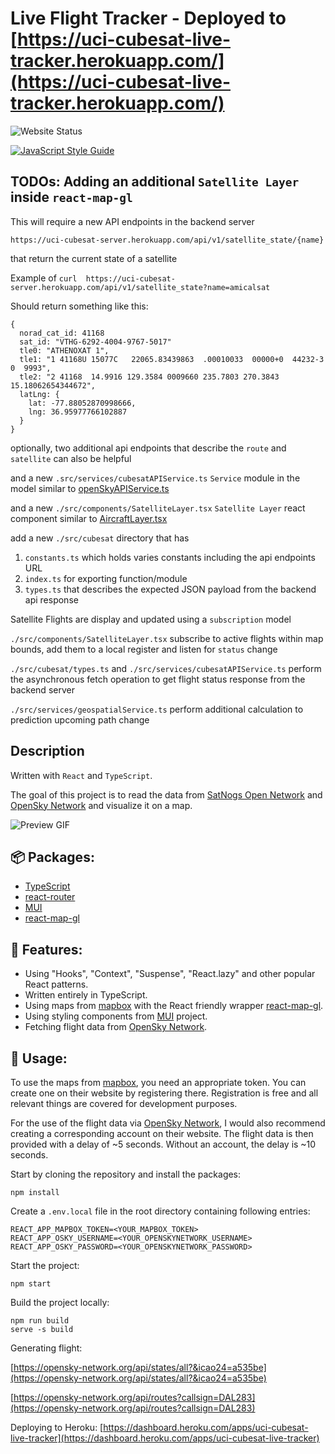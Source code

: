 # Live Flight Tracker - Deployed to [https://uci-cubesat-live-tracker.herokuapp.com/](https://uci-cubesat-live-tracker.herokuapp.com/)

![[Website Status](https://uci-cubesat-live-tracker.herokuapp.com)](https://img.shields.io/website?down_color=lighgrey&down_message=offline&up_color=blue&up_message=online&url=https%3A%2F%2Fuci-cubesat-live-tracker.herokuapp.com%2F)

[![JavaScript Style Guide](https://img.shields.io/badge/code_style-standard-brightgreen.svg)](https://standardjs.com)

## TODOs: Adding an additional `Satellite Layer` inside `react-map-gl`
This will require a new API endpoints in the backend server

`https://uci-cubesat-server.herokuapp.com/api/v1/satellite_state/{name}`

that return the current state of a satellite

Example of `curl 
https://uci-cubesat-server.herokuapp.com/api/v1/satellite_state?name=amicalsat`

Should return something like this:

```
{
  norad_cat_id: 41168
  sat_id: "VTHG-6292-4004-9767-5017"
  tle0: "ATHENOXAT 1",
  tle1: "1 41168U 15077C   22065.83439863  .00010033  00000+0  44232-3 0  9993",
  tle2: "2 41168  14.9916 129.3584 0009660 235.7803 270.3843 15.18062654344672",
  latLng: {
    lat: -77.88052870998666,
    lng: 36.95977766102887
  }
}
```

optionally, two additional api endpoints that describe the `route` and `satellite` can also be helpful

and a new `.src/services/cubesatAPIService.ts` `Service` module in the model similar to [openSkyAPIService.ts](https://github.com/UCI-CubeSat/UCI-CubeSat-Live-Tracker/blob/main/src/services/openSkyAPIService.ts)

and a new `./src/components/SatelliteLayer.tsx` `Satellite Layer` react component similar to [AircraftLayer.tsx](https://github.com/UCI-CubeSat/UCI-CubeSat-Live-Tracker/blob/main/src/components/AircraftLayer.tsx)

add a new `./src/cubesat` directory that has 
1. `constants.ts` which holds varies constants including the api endpoints URL
2. `index.ts` for exporting function/module
3. `types.ts` that describes the expected JSON payload from the backend api response

Satellite Flights are display and updated using a `subscription` model

`./src/components/SatelliteLayer.tsx` subscribe to active flights within map bounds, 
add them to a local register and listen for `status` change

`./src/cubesat/types.ts` and `./src/services/cubesatAPIService.ts` perform
the asynchronous fetch operation to get flight status response from the backend server

`./src/services/geospatialService.ts` perform additional calculation to prediction upcoming path change

## Description

Written with `React` and `TypeScript`.

The goal of this project is to read the data from [SatNogs Open Network](https://satnogs.org/) and [OpenSky Network](https://opensky-network.org/) and visualize it on a map.

![Preview GIF](docs/react-flight-tracker_prview.gif)

## 📦 Packages:
- [TypeScript](https://github.com/microsoft/TypeScript)
- [react-router](https://github.com/ReactTraining/react-router)
- [MUI](https://github.com/mui-org)
- [react-map-gl](https://github.com/visgl/react-map-gl)

## 🔮 Features:
- Using "Hooks", "Context", "Suspense", "React.lazy" and other popular React patterns.
- Written entirely in TypeScript.
- Using maps from [mapbox](https://www.mapbox.com/) with the React friendly wrapper [react-map-gl](https://github.com/visgl/react-map-gl).
- Using styling components from [MUI](https://github.com/mui-org) project.
- Fetching flight data from [OpenSky Network](https://opensky-network.org/).

## 🔌 Usage:
To use the maps from [mapbox](https://www.mapbox.com/), you need an appropriate token. You can create one on their website by registering there. Registration is free and all relevant things are covered for development purposes.

For the use of the flight data via [OpenSky Network](https://opensky-network.org/), I would also recommend creating a corresponding account on their website. The flight data is then provided with a delay of ~5 seconds. Without an account, the delay is ~10 seconds.

Start by cloning the repository and install the packages:
```
npm install
```
Create a `.env.local` file in the root directory containing following entries:
```
REACT_APP_MAPBOX_TOKEN=<YOUR_MAPBOX_TOKEN>
REACT_APP_OSKY_USERNAME=<YOUR_OPENSKYNETWORK_USERNAME>
REACT_APP_OSKY_PASSWORD=<YOUR_OPENSKYNETWORK_PASSWORD>
```
Start the project:
```
npm start
```

Build the project locally:
```
npm run build
serve -s build
```

Generating flight:

[https://opensky-network.org/api/states/all?&icao24=a535be](https://opensky-network.org/api/states/all?&icao24=a535be)

[https://opensky-network.org/api/routes?callsign=DAL283](https://opensky-network.org/api/routes?callsign=DAL283)

Deploying to Heroku:
[https://dashboard.heroku.com/apps/uci-cubesat-live-tracker](https://dashboard.heroku.com/apps/uci-cubesat-live-tracker)
